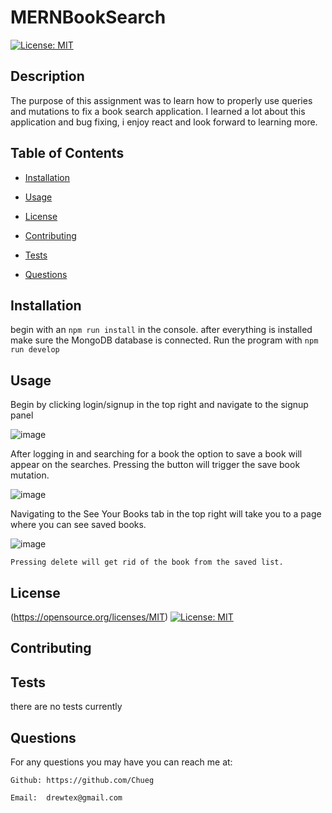 # MERNBookSearch
[![License: MIT](https://img.shields.io/badge/License-MIT-yellow.svg)](https://opensource.org/licenses/MIT)  


## Description

The purpose of this assignment was to learn how to properly use queries and mutations to fix a book search application. I learned a lot about this application and bug fixing, i enjoy react and look forward to learning more.

## Table of Contents

* [Installation](#installation)

* [Usage](#usage)

* [License](#license)

* [Contributing](#contributing)

* [Tests](#tests)

* [Questions](#questions)
## Installation


begin with an `npm run install` in the console. after everything is installed make sure the MongoDB database is connected. Run the program with `npm run develop`

## Usage

  Begin by clicking login/signup in the top right and navigate to the signup panel
  
  
  ![image](https://user-images.githubusercontent.com/106410591/206025957-9a979cac-8a95-4289-b5a9-1186375a6c6b.png)
  
  After logging in and searching for a book the option to save a book will appear on the searches. Pressing the button will trigger the save book mutation.
  
  
  ![image](https://user-images.githubusercontent.com/106410591/206026130-9eedbba9-5bd9-4e08-a2ae-7af73fcb1d75.png)
  
  Navigating to the See Your Books tab in the top right will take you to a page where you can see saved books.
  
  
  ![image](https://user-images.githubusercontent.com/106410591/206026287-79778598-3da1-4527-87ce-89855cbebd97.png)
  
    Pressing delete will get rid of the book from the saved list.

## License


(https://opensource.org/licenses/MIT)  [![License: MIT](https://img.shields.io/badge/License-MIT-yellow.svg)](https://opensource.org/licenses/MIT)  
## Contributing


## Tests

there are no tests currently

## Questions



For any questions you may have you can reach me at:

    Github: https://github.com/Chueg

    Email:  drewtex@gmail.com


